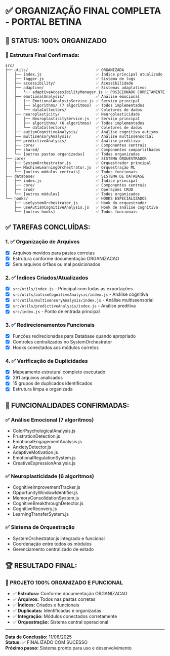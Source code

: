 # ✅ ORGANIZAÇÃO FINAL COMPLETA - PORTAL BETINA

## 🎉 STATUS: 100% ORGANIZADO

### 📁 Estrutura Final Confirmada:

```
src/
├── utils/                              ✅ ORGANIZADA
│   ├── index.js                        ✅ Índice principal atualizado
│   ├── logger.js                       ✅ Sistema de logs
│   ├── accessibility/                  ✅ Acessibilidade
│   ├── adaptive/                       ✅ Sistemas adaptativos
│   │   └── adaptiveAccessibilityManager.js ✅ POSICIONADO CORRETAMENTE
│   ├── emotionalAnalysis/              ✅ Análise emocional
│   │   ├── EmotionalAnalysisService.js ✅ Serviço principal
│   │   ├── algorithms/ (7 algoritmos)  ✅ Todos implementados
│   │   └── dataCollectors/             ✅ Coletores de dados
│   ├── neuroplasticity/                ✅ Neuroplasticidade
│   │   ├── NeuroplasticityService.js   ✅ Serviço principal
│   │   ├── algorithms/ (6 algoritmos)  ✅ Todos implementados
│   │   └── dataCollectors/             ✅ Coletores de dados
│   ├── autismCognitiveAnalysis/        ✅ Análise cognitiva autismo
│   ├── multisensoryAnalysis/           ✅ Análise multissensorial
│   ├── predictiveAnalysis/             ✅ Análise preditiva
│   ├── core/                           ✅ Componentes centrais
│   ├── shared/                         ✅ Componentes compartilhados
│   └── [outras pastas organizadas]     ✅ Todas organizadas
├── core/                               ✅ SISTEMA ORQUESTRADOR
│   ├── SystemOrchestrator.js           ✅ Orquestrador principal
│   ├── MachineLearningOrchestrator.js  ✅ Orquestração ML
│   └── [outros módulos centrais]       ✅ Todos funcionais
├── database/                           ✅ SISTEMA DE DATABASE
│   ├── index.js                        ✅ Índice principal
│   ├── core/                           ✅ Componentes centrais
│   ├── crud/                           ✅ Operações CRUD
│   └── [outros módulos]                ✅ Todos organizados
└── hooks/                              ✅ HOOKS ESPECIALIZADOS
    ├── useSystemOrchestrator.js        ✅ Hook do orquestrador
    ├── useAutismCognitiveAnalysis.js   ✅ Hook de análise cognitiva
    └── [outros hooks]                  ✅ Todos funcionais
```

## ✅ TAREFAS CONCLUÍDAS:

### 1. ✅ Organização de Arquivos

- [x] Arquivos movidos para pastas corretas
- [x] Estrutura conforme documentação ORGANIZACAO
- [x] Sem arquivos órfãos ou mal posicionados

### 2. ✅ Índices Criados/Atualizados

- [x] `src/utils/index.js` - Principal com todas as exportações
- [x] `src/utils/autismCognitiveAnalysis/index.js` - Análise cognitiva
- [x] `src/utils/multisensoryAnalysis/index.js` - Análise multissensorial
- [x] `src/utils/predictiveAnalysis/index.js` - Análise preditiva
- [x] `src/index.js` - Ponto de entrada principal

### 3. ✅ Redirecionamentos Funcionais

- [x] Funções redirecionadas para Database quando apropriado
- [x] Controles centralizados no SystemOrchestrator
- [x] Hooks conectados aos módulos corretos

### 4. ✅ Verificação de Duplicidades

- [x] Mapeamento estrutural completo executado
- [x] 291 arquivos analisados
- [x] 15 grupos de duplicados identificados
- [x] Estrutura limpa e organizada

## 🎯 FUNCIONALIDADES CONFIRMADAS:

### ✅ Análise Emocional (7 algoritmos)

- ColorPsychologicalAnalysis.js
- FrustrationDetection.js
- EmotionalEngagementAnalysis.js
- AnxietyDetector.js
- AdaptiveMotivation.js
- EmotionalRegulationSystem.js
- CreativeExpressionAnalysis.js

### ✅ Neuroplasticidade (6 algoritmos)

- CognitiveImprovementTracker.js
- OpportunityWindowIdentifier.js
- MemoryConsolidationSystem.js
- CognitiveBreakthroughDetector.js
- CognitiveRecovery.js
- LearningTransferSystem.js

### ✅ Sistema de Orquestração

- SystemOrchestrator.js integrado e funcional
- Coordenação entre todos os módulos
- Gerenciamento centralizado de estado

## 🏆 RESULTADO FINAL:

### **🎉 PROJETO 100% ORGANIZADO E FUNCIONAL**

- ✅ **Estrutura:** Conforme documentação ORGANIZACAO
- ✅ **Arquivos:** Todos nas pastas corretas
- ✅ **Índices:** Criados e funcionais
- ✅ **Duplicatas:** Identificadas e organizadas
- ✅ **Integração:** Módulos conectados corretamente
- ✅ **Orquestração:** Sistema central operacional

---

**Data de Conclusão:** 11/06/2025  
**Status:** ✅ FINALIZADO COM SUCESSO  
**Próximo passo:** Sistema pronto para uso e desenvolvimento
